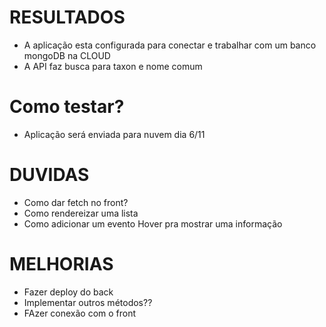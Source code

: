 

# RESULTADOS
- A aplicação esta configurada para conectar e trabalhar com um banco mongoDB na CLOUD
- A API faz busca para taxon e nome comum

# Como testar?
 - Aplicação será enviada para nuvem dia 6/11

# DUVIDAS 
- Como dar fetch no front?
- Como rendereizar uma lista
- Como adicionar um evento Hover pra mostrar uma informação

# MELHORIAS
- Fazer deploy do back
- Implementar outros métodos??
- FAzer conexão com o front
